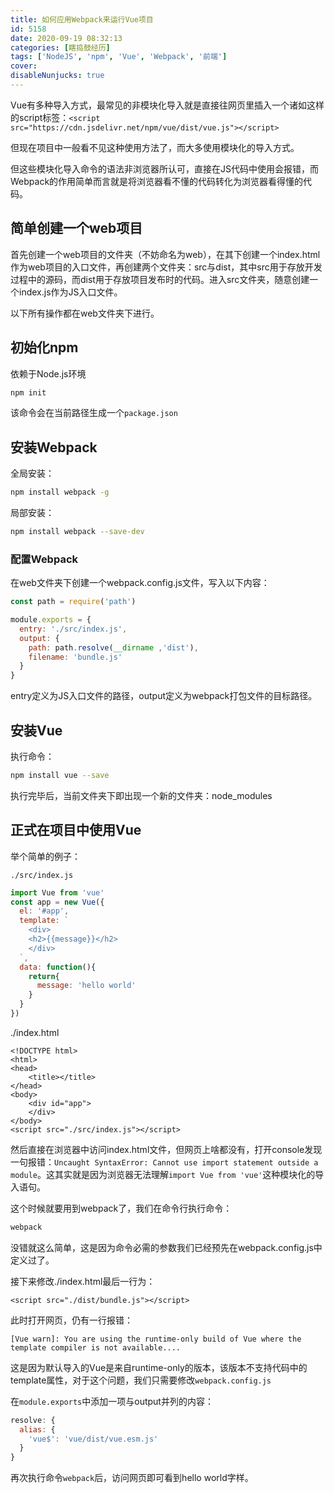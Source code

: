 ```yaml
---
title: 如何应用Webpack来运行Vue项目
id: 5158
date: 2020-09-19 08:32:13
categories: [瞎捣鼓经历]
tags: ['NodeJS', 'npm', 'Vue', 'Webpack', '前端']
cover: 
disableNunjucks: true
---
```


Vue有多种导入方式，最常见的非模块化导入就是直接往网页里插入一个诸如这样的script标签：`<script src="https://cdn.jsdelivr.net/npm/vue/dist/vue.js"></script>`

但现在项目中一般看不见这种使用方法了，而大多使用模块化的导入方式。


但这些模块化导入命令的语法非浏览器所认可，直接在JS代码中使用会报错，而Webpack的作用简单而言就是将浏览器看不懂的代码转化为浏览器看得懂的代码。


## 简单创建一个web项目


首先创建一个web项目的文件夹（不妨命名为web），在其下创建一个index.html作为web项目的入口文件，再创建两个文件夹：src与dist，其中src用于存放开发过程中的源码，而dist用于存放项目发布时的代码。进入src文件夹，随意创建一个index.js作为JS入口文件。


以下所有操作都在web文件夹下进行。


## 初始化npm


依赖于Node.js环境

```bash
npm init
```

该命令会在当前路径生成一个`package.json`


## 安装Webpack


全局安装：

```bash
npm install webpack -g
```

局部安装：

```bash
npm install webpack --save-dev
```

### 配置Webpack


在web文件夹下创建一个webpack.config.js文件，写入以下内容：

```js
const path = require('path')

module.exports = {
  entry: './src/index.js',
  output: {
    path: path.resolve(__dirname ,'dist'),
    filename: 'bundle.js'
  }
}
```

entry定义为JS入口文件的路径，output定义为webpack打包文件的目标路径。


## 安装Vue


执行命令：

```bash
npm install vue --save
```

执行完毕后，当前文件夹下即出现一个新的文件夹：node_modules


## 正式在项目中使用Vue


举个简单的例子：

`./src/index.js`

```js
import Vue from 'vue'
const app = new Vue({
  el: '#app',
  template: `
    <div>
	<h2>{{message}}</h2>
    </div>
  `,
  data: function(){
    return{
      message: 'hello world'
    }
  }
})
```

./index.html



```markup
<!DOCTYPE html>
<html>
<head>
	<title></title>
</head>
<body>
    <div id="app">
    </div>
</body>
<script src="./src/index.js"></script>
```

然后直接在浏览器中访问index.html文件，但网页上啥都没有，打开console发现一句报错：`Uncaught SyntaxError: Cannot use import statement outside a module`。这其实就是因为浏览器无法理解`import Vue from 'vue'`这种模块化的导入语句。


这个时候就要用到webpack了，我们在命令行执行命令：

```bash
webpack
```

没错就这么简单，这是因为命令必需的参数我们已经预先在webpack.config.js中定义过了。


接下来修改./index.html最后一行为：

```markup
<script src="./dist/bundle.js"></script>
```

此时打开网页，仍有一行报错：

```raw
[Vue warn]: You are using the runtime-only build of Vue where the template compiler is not available....
```

这是因为默认导入的Vue是来自runtime-only的版本，该版本不支持代码中的template属性，对于这个问题，我们只需要修改`webpack.config.js`


在`module.exports`中添加一项与output并列的内容：

```js
resolve: {
  alias: {
    'vue$': 'vue/dist/vue.esm.js'
  }
}
```

再次执行命令`webpack`后，访问网页即可看到hello world字样。
